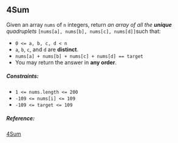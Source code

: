 ## 4Sum

Given an array `nums` of `n` integers, return _an array of all the **unique** quadruplets_ `[nums[a], nums[b], nums[c], nums[d]]`such that:

- `0 <= a, b, c, d < n`
- `a`, `b`, `c`, and `d` are **distinct**.
- `nums[a] + nums[b] + nums[c] + nums[d] == target`
- You may return the answer in **any order**.

##### Constraints:

- `1 <= nums.length <= 200`
- `-109 <= nums[i] <= 109`
- `-109 <= target <= 109`

##### Reference:
[4Sum](https://leetcode.com/problems/4sum/)
